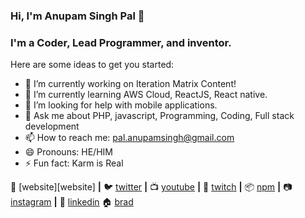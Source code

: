 ### Hi, I'm Anupam Singh Pal 👋

### I'm a Coder, Lead Programmer, and inventor.

Here are some ideas to get you started:

- 🔭 I’m currently working on Iteration Matrix Content!
- 🌱 I’m currently learning AWS Cloud, ReactJS, React native.
- 🤔 I’m looking for help with mobile applications.
- 💬 Ask me about PHP, javascript, Programming, Coding, Full stack development 
- 📫 How to reach me: pal.anupamsingh@gmail.com
- 😄 Pronouns: HE/HIM
- ⚡ Fun fact: Karm is Real

🏡 [website][website] **|** 
🐦 [twitter][twitter] **|** 
📺 [youtube][youtube] **|** 
🎥 [twitch][twitch] **|** 
📦 [npm][npm] **|** 
📷 [instagram][instagram] **|** 
👔 [linkedin][linkedin]
🏠 [brad][brad]


[twitter]: https://twitter.com/anupamsinghpal
[youtube]: https://youtube.com/anupamsinghpal
[twitch]: https://twitch.tv/anupamsinghpal
[instagram]: https://instagram.com/anupamsinghpal
[linkedin]: https://linkedin.com/in/anupamsinghpal
[npm]: https://npmjs.com/~anupamsinghpal
[brad]: https://github.com/anupamsinghpal
